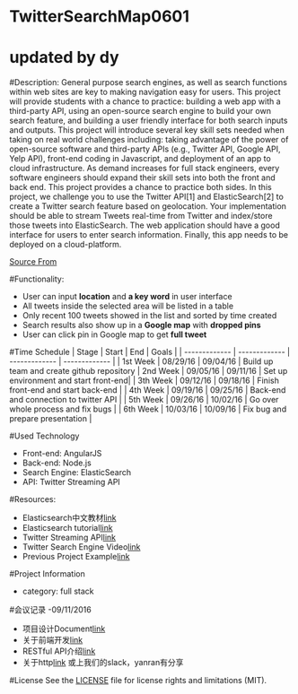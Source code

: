 # TwitterSearchMap0601
# updated by dy
#Description:
General purpose search engines, as well as search functions within web sites are key to making navigation easy for users. This project will provide students with a chance to practice: building a web app with a third-party API, using an open-source search engine to build your own search feature, and building a user friendly interface for both search inputs and outputs.
This project will introduce several key skill sets needed when taking on real world challenges including: taking advantage of the power of open-source software and third-party APIs (e.g., Twitter API, Google API, Yelp API), front-end coding in Javascript, and deployment of an app to cloud infrastructure. As demand increases for full stack engineers, every software engineers should expand their skill sets into both the front and back end. This project provides a chance to practice both sides.
In this project, we challenge you to use the Twitter API[1] and ElasticSearch[2] to create a Twitter search feature based on geolocation. Your implementation should be able to stream Tweets real-time from Twitter and index/store those tweets into ElasticSearch. The web application should have a good interface for users to enter search information. Finally, this app needs to be deployed on a cloud-platform.

[Source From](https://www.bittiger.io/microproject/PfjuwSHuGjQJpsF6h)

#Functionality:
- User can input **location** and **a key word** in user interface
- All tweets inside the selected area will be listed in a table
- Only recent 100 tweets showed in the list and sorted by time created
- Search results also show up in a **Google map** with **dropped pins**
- User can click pin in Google map to get **full tweet**


#Time Schedule
| Stage | Start  | End | Goals |
| ------------- | ------------- | ------------- | ------------- |
| 1st Week | 08/29/16  | 09/04/16 | Build up team and create github repository
| 2nd Week | 09/05/16  | 09/11/16 | Set up environment and start front-end|
| 3th Week | 09/12/16  | 09/18/16  | Finish front-end and start back-end |
| 4th Week | 09/19/16  | 09/25/16 | Back-end and connection to twitter API  |
| 5th Week | 09/26/16  | 10/02/16 | Go over whole process and fix bugs |
| 6th Week | 10/03/16  | 10/09/16 | Fix bug and prepare presentation |

#Used Technology
- Front-end: AngularJS
- Back-end: Node.js
- Search Engine: ElasticSearch
- API: Twitter Streaming API

#Resources:
- Elasticsearch中文教材[link](http://es.xiaoleilu.com/010_Intro/00_README.html)
- Elasticsearch tutorial[link](http://joelabrahamsson.com/elasticsearch-101/)
- Twitter Streaming API[link](https://dev.twitter.com/streaming/overview)
- Twitter Search Engine Video[link](https://www.bittiger.io/classpage/CXF82bcv52sn3osEa)
- Previous Project Example[link](https://github.com/BitTigerInst/ElasticSearch)

#Project Information
- category: full stack

#会议记录
-09/11/2016
- 项目设计Document[link](https://docs.google.com/document/d/1T9iq92_rfjaOUy3k12jiGXMbmwLh-Udvub59ASkGh6Y/edit)
- 关于前端开发[link](http://www.1point3acres.com/bbs/thread-104335-1-1.html)
- RESTful API介绍[link](https://www.zhihu.com/question/28557115)
- 关于http[link](http://download.csdn.net/detail/u013998657/9418970) 或上我们的slack，yanran有分享

#License
See the [LICENSE](https://opensource.org/licenses/MIT) file for license rights and limitations (MIT).
